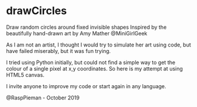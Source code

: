 # drawCircles
Draw random circles around fixed invisible shapes
Inspired by the beautifully hand-drawn art by Amy Mather @MiniGirlGeek

As I am not an artist, I thought I would try to simulate her art using code, but 
have failed miserably, but it was fun trying.

I tried using Python initially, but could not find a simple way to get the colour of a single pixel at x,y coordinates.
So here is my attempt at using HTML5 canvas.

I invite anyone to improve my code or start again in any language.

@RaspPieman - October 2019

